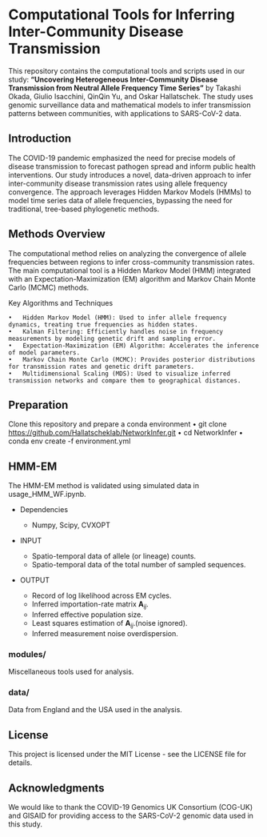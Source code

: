 # Computational Tools for Inferring Inter-Community Disease Transmission

This repository contains the computational tools and scripts used in our study: **“Uncovering Heterogeneous Inter-Community Disease Transmission from Neutral Allele Frequency Time Series”** by Takashi Okada, Giulio Isacchini, QinQin Yu, and Oskar Hallatschek. The study uses genomic surveillance data and mathematical models to infer transmission patterns between communities, with applications to SARS-CoV-2 data.

Introduction
---

The COVID-19 pandemic emphasized the need for precise models of disease transmission to forecast pathogen spread and inform public health interventions. Our study introduces a novel, data-driven approach to infer inter-community disease transmission rates using allele frequency convergence. The approach leverages Hidden Markov Models (HMMs) to model time series data of allele frequencies, bypassing the need for traditional, tree-based phylogenetic methods.



Methods Overview
---

The computational method relies on analyzing the convergence of allele frequencies between regions to infer cross-community transmission rates. The main computational tool is a Hidden Markov Model (HMM) integrated with an Expectation-Maximization (EM) algorithm and Markov Chain Monte Carlo (MCMC) methods.

Key Algorithms and Techniques

    •   Hidden Markov Model (HMM): Used to infer allele frequency dynamics, treating true frequencies as hidden states.
    •   Kalman Filtering: Efficiently handles noise in frequency measurements by modeling genetic drift and sampling error.
    •   Expectation-Maximization (EM) Algorithm: Accelerates the inference of model parameters.
    •   Markov Chain Monte Carlo (MCMC): Provides posterior distributions for transmission rates and genetic drift parameters.
    •   Multidimensional Scaling (MDS): Used to visualize inferred transmission networks and compare them to geographical distances.


Preparation
---
Clone this repository and prepare a conda environment 
    •   git clone https://github.com/Hallatscheklab/NetworkInfer.git 
    •   cd NetworkInfer
    •   conda env create -f environment.yml


HMM-EM
---

The HMM-EM method is validated using simulated data in usage_HMM_WF.ipynb.

* Dependencies
    * Numpy, Scipy, CVXOPT
    
* INPUT
    * Spatio-temporal data of allele (or lineage) counts.
    * Spatio-temporal data of the total number of sampled sequences.

* OUTPUT
    * Record of log likelihood across EM cycles.
    * Inferred importation-rate matrix ${\mathbf A}_{ij}$.
    * Inferred effective population size.
    * Least squares estimation of ${\mathbf A}_{ij}$.(noise ignored).
    * Inferred measurement noise overdispersion.

### modules/
Miscellaneous tools used for analysis.

### data/
Data from England and the USA used in the analysis.



License
---

This project is licensed under the MIT License - see the LICENSE file for details.

Acknowledgments
---

We would like to thank the COVID-19 Genomics UK Consortium (COG-UK) and GISAID for providing access to the SARS-CoV-2 genomic data used in this study.
 
